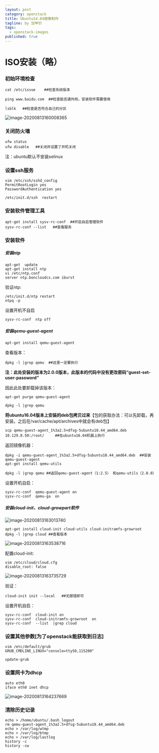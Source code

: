 ```yaml
---
layout: post
category: openstack
title: Ubuntu14.04镜像制作
tagline: by 加甲价
tags: 
  - openstack-images
published: true
---
```


<!--more-->

# ISO安装（略）

### 初始环境检查

```
cat /etc/issue    ##检查系统版本

ping www.baidu.com  ##检查能否通外网，安装软件需要使用

lsblk   ##检查是否符合自己的分区
```

![image-20200813160008365](https://i.loli.net/2020/08/19/MOuysjtSUwRn5xZ.png)

### 关闭防火墙

```
ufw status
ufw disable   ##关闭并设置了开机关闭
```

注：ubuntu默认不安装selinux

### 设置ssh服务

```
vim /etc/ssh/sshd_config
PermitRootLogin yes
PasswordAuthentication yes

/etc/init.d/ssh  restart
```

### 安装软件管理工具

```
apt-get install sysv-rc-conf  ##开启自启管理软件
sysv-rc-conf --list   ##查看服务
```

### 安装软件

##### 安装ntp

```
apt-get  update
apt-get install ntp
vi /etc/ntp.conf 
server ntp.boncloudcs.com iburst
```

验证ntp:

```
/etc/init.d/ntp restart
ntpq -p
```

设置开机不自启

```
sysv-rc-conf  ntp off
```

##### 安装qemu-guest-agent

```
apt-get install qemu-guest-agent
```

查看版本：

```
dpkg -l |grep qemu  ##这里一定要执行
```

**注：此处安装的版本为2.0.0版本，此版本的代码中没有更改密码“guest-set-user-password”**

因此此处要卸载掉该版本：

```
apt-get purge qemu-guest-agent

dpkg -l |grep qemu 
```

**将ubuntu16.04版本上安装的deb包拷贝过来**【包的获取办法：可以先卸载，再安装。之后在/var/cache/apt/archives中就会有deb包】

```
scp qemu-guest-agent_1%3a2.5+dfsg-5ubuntu10.44_amd64.deb 10.129.8.50:/root/     ##在ubuntu16.04机器上执行
```

返回镜像机器：

```
dpkg -i qemu-guest-agent_1%3a2.5+dfsg-5ubuntu10.44_amd64.deb  ##安装qemu-guest-agent
apt-get install qemu-utils

dpkg -l |grep qemu ##返回qemu-guest-agent（1:2.5） 和qemu-utils（2.0.0）
```

设置开机自启：

```
sysv-rc-conf  qemu-guest-agent on
sysv-rc-conf  qemu-ga  on
```

##### 安装cloud-init、cloud-growpart软件

![image-20200813163013740](https://i.loli.net/2020/08/19/PbyWHx1BYFd37rN.png)

```
apt-get install cloud-init cloud-utils cloud-initramfs-growroot
dpkg -l |grep cloud ##查看版本
```

![image-20200813163538716](https://i.loli.net/2020/08/19/QroKfYm8DPSAeca.png)

配置cloud-init:

```
vim /etc/cloud/cloud.cfg
disable_root: false
```

![image-20200813163735729](https://i.loli.net/2020/08/19/YF2daUZPRvufx94.png)

验证：

```
cloud-init init --local   ##无报错即可
```

设置开机自启：

```
sysv-rc-conf  cloud-init on
sysv-rc-conf  cloud-initramfs-growroot  on
sysv-rc-conf  --list  |grep cloud
```



### 设置其他参数[为了openstack能获取到日志]

```
vim /etc/default/grub
GRUB_CMDLINE_LINUX="console=ttyS0,115200"

update-grub
```

### 设置网卡为dhcp

```
auto eth0
iface eth0 inet dhcp
```

![image-20200813164237669](https://i.loli.net/2020/08/19/5hY83NQScer9MFf.png)

### 清除历史记录

```
echo > /home/ubuntu/.bash_logout
rm qemu-guest-agent_1%3a2.5+dfsg-5ubuntu10.44_amd64.deb
echo > /var/log/wtmp
echo > /var/log/btmp
echo > /var/log/lastlog
history -c
history -cw
```

